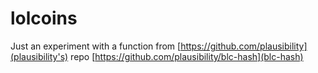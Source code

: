 lolcoins
==================

Just an experiment with a function from [https://github.com/plausibility](plausibility's) repo [https://github.com/plausibility/blc-hash](blc-hash)